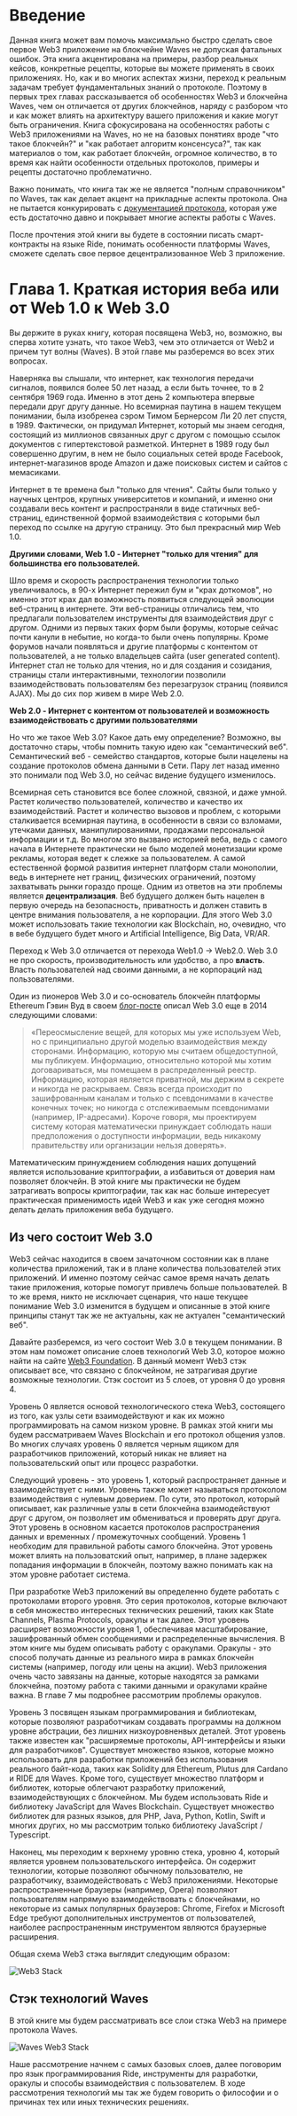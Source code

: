 # Введение

Данная книга может вам помочь максимально быстро сделать свое первое Web3 приложение на блокчейне Waves не допуская фатальных ошибок. Эта книга акцентирована на примеры, разбор реальных кейсов, конкретные рецепты, которые вы можете применять в своих приложениях. Но, как и во многих аспектах жизни, переход к реальным задачам требует фундаментальных знаний о протоколе. Поэтому в первых трех главах рассказывается об особенностях Web3 и блокчейна Waves, чем он отличается от других блокчейнов, наряду с разбором что и как может влиять на архитектуру вашего приложения и какие могут быть ограничения. Книга сфокусирована на особенностях работы с Web3 приложениями на Waves, но не на базовых понятиях вроде "что такое блокчейн?" и "как работает алгоритм консенсуса?", так как материалов о том, как работает блокчейн, огромное количество, в то время как найти особенности отдельных протоколов, примеры и рецепты достаточно проблематично.

Важно понимать, что книга так же не является "полным справочником" по Waves, так как делает акцент на прикладные аспекты протокола. Она не пытается конкурировать с [документацией протокола](https://docs.wavesplatform.com), которая уже есть достаточно давно и покрывает многие аспекты работы с Waves.

После прочтения этой книги вы будете в состоянии писать смарт-контракты на языке Ride, понимать особенности платформы Waves, сможете сделать свое первое децентрализованное Web 3 приложение.

# Глава 1. Краткая история веба или от Web 1.0 к Web 3.0

Вы держите в руках книгу, которая посвящена Web3, но, возможно, вы сперва хотите узнать, что такое Web3, чем это отличается от Web2 и причем тут волны (Waves). В этой главе мы разберемся во всех этих вопросах.

Наверняка вы слышали, что интернет, как технология передачи сигналов, появился более 50 лет назад, а если быть точнее, то в 2 сентября 1969 года. Именно в этот день 2 компьютера впервые передали друг другу данные. Но всемирная паутина в нашем текущем понимании, была изобренеа сэром Тимом Бернерсом Ли 20 лет спустя, в 1989. Фактически, он придумал Интернет, который мы знаем сегодня, состоящий из миллионов связанных друг с другом с помощью ссылок документов с гипертекстовой разметкой. Интернет в 1989 году был совершенно другим, в нем не было социальных сетей вроде Facebook, интернет-магазинов вроде Amazon и даже поисковых систем и сайтов с мемасиками.

Интернет в те времена был "только для чтения". Сайты были только у научных центров, крупных университетов и компаний, и именно они создавали весь контент и распространяли в виде статичных веб-страниц, единственной формой взаимодействия с которыми был переход по ссылке на другую страницу. Это был прекрасный мир Web 1.0.

**Другими словами, Web 1.0 - Интернет "только для чтения" для большинства его пользователей.**

Шло время и скорость распространения технологии только увеличивалось, в 90-х Интернет пережил бум и "крах доткомов", но именно этот крах дал возможность появиться следующей эволюции веб-страниц в интернете. Эти веб-страницы отличались тем, что предлагали пользователем инструменты для взаимодействия друг с другом. Одними из первых таких форм были форумы, которые сейчас почти канули в небытие, но когда-то были очень популярны. Кроме форумов начали появляться и другие платформы с контентом от пользователей, а не только владельцев сайта (user generated content). Интернет стал не только для чтения, но и для создания и созидания, страницы стали интерактивными, технологии позволили взаимодействовать пользователям без перезагрузок страниц (появился AJAX). Мы до сих пор живем в мире Web 2.0.

**Web 2.0 - Интернет с контентом от пользователей и возможность взаимодействовать с другими пользователями**

Но что же такое Web 3.0? Какое дать ему определение? Возможно, вы достаточно стары, чтобы помнить такую идею как "семантический веб". Семантический веб - семейство стандартов, которые были нацелены на создание протоколов обмена данными в Сети. Пару лет назад именно это понимали под Web 3.0, но сейчас видение будущего изменилось.

Всемирная сеть становится все более сложной, связной, и даже умной. Растет количество пользователей, количество и качество их взаимодействий. Растет и количество вызовов и проблем, с которыми сталкивается всемирная паутина, в особенности в связи со взломами, утечками данных, манипулированиями, продажами персональной информации и т.д. Во многом это вызвано историей веба, ведь с самого начала в Интернете практически не было моделей монетизации кроме рекламы, которая ведет к слежке за пользователем. А самой естественной формой развития интернет платформ стали монополии, ведь в интернете нет границ, физических ограничений, поэтому захватывать рынки гораздо проще. Одним из ответов на эти проблемы является **децентрализация**. Веб будущего должен быть нацелен в первую очередь на безопасность, приватность и должен ставить в центре внимания пользователя, а не корпорации. Для этого Web 3.0 может использовать такие технологии как Blockchain, но, очевидно, что в вебе будущего будет много и Artificial Intelligence, Big Data, VR/AR.

Переход к Web 3.0 отличается от перехода Web1.0 -> Web2.0. Web 3.0 не про скорость, производительность или удобство, а про **власть**. Власть пользователей над своими данными, а не корпораций над пользователями.

Один из пионеров Web 3.0 и со-основатель блокчейн платформы Ethereum Гэвин Вуд в своем [блог-посте](http://gavwood.com/dappsweb3.html) описал Web 3.0 еще в 2014 следующими словами:

> «Переосмысление вещей, для которых мы уже используем Web, но с принципиально другой моделью взаимодействия между сторонами. Информацию, которую мы считаем общедоступной, мы публикуем. Информацию, относительно которой мы хотим договариваться, мы помещаем в распределенный реестр. Информацию, которая является приватной, мы держим в секрете и никогда не раскрываем. Связь всегда происходит по зашифрованным каналам и только с псевдонимами в качестве конечных точек; но никогда с отслеживаемым псевдонимами (например, IP-адресами). Короче говоря, мы проектируем систему которая математически принуждает соблюдать наши предположения о доступности информации, ведь никакому правительству или организации нельзя доверять».

Математическим принуждением соблюдения наших допущений является использование криптографии, а избавиться от доверия нам позволяет блокчейн. В этой книге мы практически не будем затрагивать вопросы криптографии, так как нас больше интересует практическая применимость идей Web3 и как уже сегодня можно делать делать приложения веба будущего.

## Из чего состоит Web 3.0

Web3 сейчас находится в своем зачаточном состоянии как в плане количества приложений, так и в плане количества пользователей этих приложений. И именно поэтому сейчас самое время начать делать такие приложения, которые помогут привлечь больше пользователей. В то же время, никто не исключает сценария, что наше текущее понимание Web 3.0 изменится в будущем и описанные в этой книге принципы станут так же не актуальны, как не актуален "семантический веб".

Давайте разберемся, из чего состоит Web 3.0 в текущем понимании. В этом нам поможет описание слоев технологий Web 3.0, которое можно найти на сайте [Web3 Foundation](https://web3.foundation/about/). В данный момент Web3 стэк описывает все, что связано с блокчейном, не затрагивая другие возможные технологии. Стэк состоит из 5 слоев, от уровня 0 до уровня 4.

Уровень 0 является основой технологического стека Web3, состоящего из того, как узлы сети взаимодействуют и как их можно программировать на самом низком уровне. В рамках этой книги мы будем рассматриваем Waves Blockchain и его протокол общения узлов. Во многих случаях уровень 0 является черным ящиком для разработчиков приложений, который никак не влияет на пользовательский опыт или процесс разработки.

Следующий уровень - это уровень 1, который распространяет данные и взаимодействует с ними. Уровень также может называться протоколом взаимодействия с нулевым доверием. По сути, это протокол, который описывает, как различные узлы в сети блокчейна взаимодействуют друг с другом, он позволяет им обмениваться и проверять друг друга. Этот уровень в основном касается протоколов распространения данных и временных / промежуточных сообщений. Уровень 1 необходим для правильной работы самого блокчейна. Этот уровень может влиять на пользоватский опыт, например, в плане задержек попадания информации в блокчейн, поэтому важно понимать как на этом уровне работает система.

При разработке Web3 приложений вы определенно будете работать с протоколами второго уровня. Это серия протоколов, которые включают в себя множество интересных технических решений, таких как State Channels, Plasma Protocols, оракулы и так далее. Этот уровень расширяет возможности уровня 1, обеспечивая масштабирование, зашифрованный обмен сообщениями и распределенные вычисления. В этом книге мы будем описывать работу с оракулами. Оракулы - это способ получать данные из реального мира в рамках блокчейн системы (например, погоду или цены на акции). Web3 приложения очень часто завязаны на данные, которые находятся за рамками блокчейна, поэтому работа с такими данными и оракулами крайне важна. В главе 7 мы подробнее рассмотрим проблемы оракулов.

Уровень 3 посвящен языкам программирования и библиотекам, которые позволяют разработчикам создавать программы на должном уровне абстрации, без лишних низкоуровненвых деталей. Этот уровень также известен как "расширяемые протоколы, API-интерфейсы и языки для разработчиков". Существует множество языков, которые можно использовать для разработки приложений без использования реального байт-кода, таких как Solidity для Ethereum, Plutus для Cardano и RIDE для Waves. Кроме того, существует множество платформ и библиотек, которые облегчают разработку приложений, взаимодействующих с блокчейном. Мы будем использовать Ride и библиотеку JavaScript для Waves Blockchain. Существует множество библиотек для разных языков, для PHP, Java, Python, Kotlin, Swift и многих других, но мы рассмотрим только библиотеку JavaScript / Typescript.

Наконец, мы переходим к верхнему уровню стека, уровню 4, который является уровнем пользовательского интерфейса. Он содержит технологии, которые позволяют обычному пользователю, не разработчику, взаимодействовать с Web3 приложениями. Некоторые распространенные браузеры (например, Opera) позволяют пользователям напрямую взаимодействовать с блокчейнами, но некоторые из самых популярных браузеров: Chrome, Firefox и Microsoft Edge требуют дополнительных инструментов от пользователей, наиболее распространенным инструментом являются браузерные расширения.

Общая схема Web3 стэка выглядит следующим образом:

![Web3 Stack](../../assets/1-0-1-1-web3-stack.png "Web3 Stack")

## Стэк технологий Waves

В этой книге мы будем рассматривать все слои стэка Web3 на примере протокола Waves.

![Waves Web3 Stack](../../assets/1-0-1-2-waves-web3-stack.png "Waves Web3 Stack")

Наше рассмотрение начнем с самых базовых слоев, далее поговорим про язык программирования Ride, инструменты для разработки, оракулы и способы взаимодействия с пользователем. В ходе рассмотрения технологий мы так же будем говорить о философии и о причинах тех или иных технических решениях.
